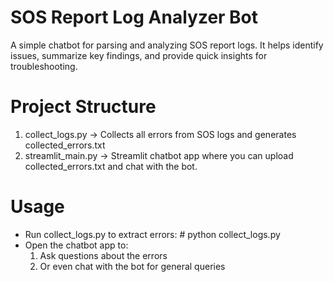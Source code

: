 # SOS Report Log Analyzer Bot

A simple chatbot for parsing and analyzing SOS report logs.
It helps identify issues, summarize key findings, and provide quick insights for troubleshooting.

# Project Structure
 1) collect_logs.py → Collects all errors from SOS logs and generates collected_errors.txt
 2) streamlit_main.py → Streamlit chatbot app where you can upload collected_errors.txt and chat with the bot.


# Usage

 - Run collect_logs.py to extract errors:
       # python collect_logs.py
 - Open the chatbot app to:
   1) Ask questions about the errors
   2) Or even chat with the bot for general queries
